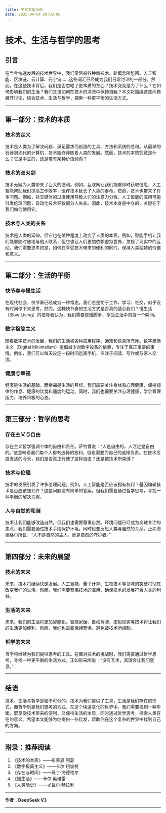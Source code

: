 ```yaml
---
title: 中文文章示例
date: 2025-04-04 00:00:00
---
```


# 技术、生活与哲学的思考

## 引言

在当今快速发展的技术世界中，我们常常被各种新技术、新概念所包围。人工智能、区块链、云计算、元宇宙……这些词汇已经成为我们日常讨论的一部分。然而，在这些技术背后，我们是否忽略了更本质的东西？技术究竟是为了什么？它如何影响我们的生活？我们又该如何在技术的洪流中保持自我？本文将围绕这些问题展开讨论，结合技术、生活与哲学，探索一种更平衡的生活方式。

---

## 第一部分：技术的本质

### 技术的定义

技术是人类为了解决问题、满足需求而创造的工具、方法和系统的总和。从最早的石器到现代的计算机，技术始终伴随着人类的发展。然而，技术的本质究竟是什么？它是中立的，还是带有某种价值倾向？

### 技术的双刃剑

技术无疑为人类带来了巨大的便利。例如，互联网让我们能够即时获取信息，人工智能帮助我们提高工作效率，医疗技术延长了人类的寿命。然而，技术也带来了许多问题。例如，社交媒体的过度使用导致人们的注意力分散，人工智能的滥用可能引发伦理问题，自动化技术导致部分人失业。因此，技术本身是中立的，关键在于我们如何使用它。

### 技术与人类的关系

技术是人类的延伸，但它也在某种程度上改变了人类的本质。例如，智能手机让我们能够随时随地与他人联系，但它也让人们更加依赖虚拟世界，忽视了现实中的互动。我们需要思考的是，如何在享受技术带来的便利的同时，保持人类独特的价值和意义。

---

## 第二部分：生活的平衡

### 快节奏与慢生活

在现代社会，快节奏已经成为一种常态。我们总是忙于工作、学习、社交，似乎没有时间停下来思考。然而，这种快节奏的生活方式是否真的适合我们？慢生活（Slow Living）的倡导者认为，我们需要放慢脚步，享受生活中的每一个瞬间。

### 数字极简主义

随着数字技术的发展，我们的生活被各种应用程序、通知和信息所充斥。数字极简主义（Digital Minimalism）提倡减少对数字设备的依赖，专注于真正重要的事情。例如，我们可以每天设定一段时间远离手机，专注于阅读、写作或与家人交流。

### 健康与幸福

健康是生活的基础，而幸福是生活的目标。我们需要关注身体和心理健康，保持规律的作息、健康的饮食和适度的运动。同时，我们也需要关注心理健康，学会管理压力，培养积极的心态。

---

## 第三部分：哲学的思考

### 存在主义与自由

存在主义哲学强调个体的自由和责任。萨特曾说：“人是自由的，人注定是自由的。”这意味着我们每个人都有选择的权利，但也需要为自己的选择负责。在技术高度发达的今天，我们是否真正行使了这种自由？还是被技术所束缚？

### 技术与伦理

技术的发展引发了许多伦理问题。例如，人工智能是否应该拥有权利？基因编辑技术是否应该被允许？这些问题没有简单的答案，但我们需要通过哲学思考，寻找一种平衡的解决方案。

### 人与自然的和谐

技术让我们能够改造自然，但我们也需要尊重自然。环境问题已经成为全球关注的焦点，我们需要通过技术手段保护环境，同时也要反思人类与自然的关系。正如海德格尔所说：“人不是自然的主人，而是自然的守护者。”

---

## 第四部分：未来的展望

### 技术的未来

未来，技术将继续快速发展。人工智能、量子计算、生物技术等领域的突破将彻底改变我们的生活。然而，我们需要警惕技术的滥用，确保技术的发展符合人类的利益。

### 生活的未来

未来，我们的生活将更加智能化。智能家居、自动驾驶、虚拟现实等技术将让我们的生活更加便利。然而，我们也需要保持警惕，避免被技术所控制。

### 哲学的未来

哲学将继续为我们提供思考的工具。在面对技术的挑战时，我们需要通过哲学思考，寻找一种更平衡的生活方式。正如尼采所说：“没有艺术，真理会让我们窒息。”

---

## 结语

技术、生活与哲学是密不可分的。技术为我们提供了工具，生活是我们存在的形式，而哲学则是我们思考的方式。在这个快速变化的世界中，我们需要找到一种平衡，既享受技术带来的便利，又保持生活的本质，同时通过哲学思考，探索人类存在的意义。希望本文能够为你提供一些启发，帮助你在这个复杂的世界中找到自己的方向。

---

## 附录：推荐阅读

1. 《技术的本质》——布莱恩·阿瑟
2. 《数字极简主义》——卡尔·纽波特
3. 《存在与时间》——马丁·海德格尔
4. 《慢生活》——卡尔·奥诺雷
5. 《人类简史》——尤瓦尔·赫拉利

---

**作者：DeepSeek V3**

---

